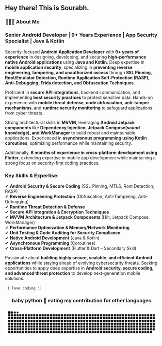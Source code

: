 
        
<h2> Hey there! This is Sourabh. 
<h3> 👨🏻‍💻 About Me </h3>

### **Senior Android Developer | 9+ Years Experience | App Security Specialist | Java & Kotlin**  

Security-focused **Android Application Developer** with **9+ years of experience** in designing, developing, and securing **high-performance native Android applications** using **Java and Kotlin**. Deep expertise in **mobile application security**, specializing in **preventing reverse engineering, tampering, and unauthorized access** through **SSL Pinning, Root/Emulator Detection, Runtime Application Self-Protection (RASP), Anti-Debugging, Frida detection, and Obfuscation Techniques**.  

Proficient in **secure API integrations**, backend communication, and implementing **best security practices** to protect sensitive data. Hands-on experience with **mobile threat defense**, **code obfuscation**, **anti-tamper mechanisms**, and **runtime security monitoring** to safeguard applications from cyber threats.  

Strong architectural skills in **MVVM**, leveraging **Android Jetpack components** like **Dependency Injection, Jetpack Compose(sound knowledge), and WorkManager** to build robust and maintainable applications. Experienced in **asynchronous programming using Kotlin coroutines**, optimizing performance while maintaining security.  

Additionally, **6 months of experience in cross-platform development using Flutter**, extending expertise in mobile app development while maintaining a strong focus on security-first coding practices.  

### **Key Skills & Expertise:**  
✔ **Android Security & Secure Coding** (SSL Pinning, MTLS, Root Detection, RASP)  
✔ **Reverse Engineering Protection** (Obfuscation, Anti-Tampering, Anti-Debugging)  
✔ **Runtime Threat Detection & Defense**  
✔ **Secure API Integration & Encryption Techniques**  
✔ **MVVM Architecture & Jetpack Components** (Hilt, Jetpack Compose, WorkManager)  
✔ **Performance Optimization & Memory/Network Monitoring**  
✔ **Unit Testing & Code Auditing for Security Compliance**  
✔ **Native Android Development** (Java & Kotlin)  
✔ **Asynchronous Programming** (Coroutines)  
✔ **Cross-Platform Development** (Flutter & Dart – Secondary Skill)  

Passionate about **building highly secure, scalable, and efficient Android applications** while staying ahead of evolving cybersecurity threats. Seeking opportunities to apply deep expertise in **Android security, secure coding, and advanced threat protection** to develop next-generation mobile solutions.  

`  I love coding :)  `


<h3 align = 'Center'>baby python 🐍 eating my contribution for other languages</h3>
<p align="center">
  <img src="https://github.com/srbbans/srbbans/blob/master/github-contribution-grid-snake.svg" alt="snake"></center>
</p>

